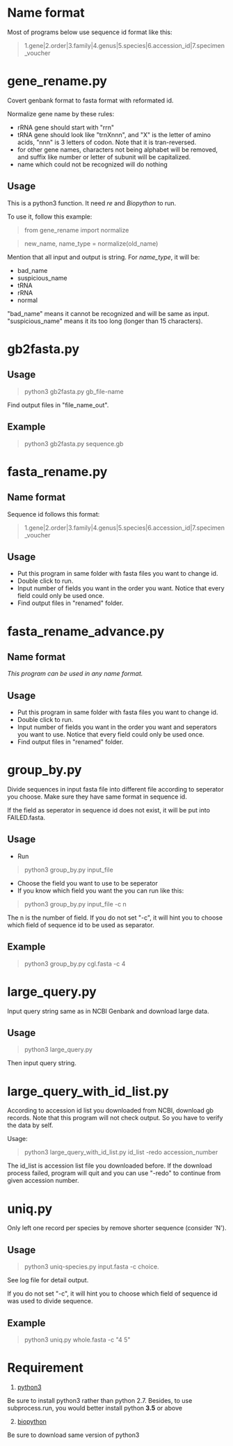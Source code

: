 # Name format

Most of programs below use sequence id format like this:

>  1.gene|2.order|3.family|4.genus|5.species|6.accession_id|7.specimen_voucher

# gene_rename.py

Covert genbank format to fasta format with reformated id.

Normalize gene name by these rules:

- rRNA gene should start with "rrn"
- tRNA gene should look like "trnXnnn", and "X" is the letter of amino acids,
  "nnn" is 3 letters of codon. Note that it is tran-reversed.
-  for other gene names, characters not being alphabet will be removed, and
   suffix like number or letter of subunit will be capitalized.
- name which could not be recognized will do nothing

## Usage

This is a python3 function. It need *re* and *Biopython* to run.

To use it, follow this example:

> from gene_rename import normalize

> new_name, name_type = normalize(old_name)

Mention that all input and output is string. For *name_type*, it will be:

* bad_name
* suspicious_name
* tRNA
* rRNA
* normal

"bad_name" means it cannot be recognized and will be same as input.
"suspicious_name" means it its too long (longer than 15 characters).

# gb2fasta.py

## Usage

> python3 gb2fasta.py gb_file-name

Find output files in "file_name_out".

## Example

> python3 gb2fasta.py sequence.gb

# fasta_rename.py

## Name format

Sequence id follows this format:

>  1.gene|2.order|3.family|4.genus|5.species|6.accession_id|7.specimen_voucher

## Usage

- Put this program in same folder with fasta files you want to change id. 
- Double click to run. 
-  Input number of fields you want in the order you want. Notice that every field could only be used once.
-  Find output files in "renamed" folder.

# fasta_rename_advance.py

## Name format

*This program can be used in any name format.*

## Usage

- Put this program in same folder with fasta files you want to change id. 
- Double click to run. 
-  Input number of fields you want in the order you want and seperators you want to use. Notice that every
field could only be used once.
-  Find output files in "renamed" folder.

# group_by.py

Divide sequences in input fasta file into different file according to
seperator you choose. Make sure they have same format in sequence id.

If the field as seperator in sequence id does not exist, it will be put into
FAILED.fasta.

## Usage

- Run
> python3 group_by.py input_file
- Choose the field you want to use to be seperator
- If you know which field you want the you can run like this:
> python3 group_by.py input_file -c n

The n is the number of field.
If you do not set "-c", it will hint you to choose which field of sequence id
to be used as separator.

## Example

> python3 group_by.py cgl.fasta -c 4

# large_query.py

Input query string same as in NCBI Genbank and download large data.

## Usage

> python3 large_query.py

Then input query string.

# large_query_with_id_list.py

According to accession id list you downloaded from NCBI, download gb records.
Note that this program will not check output. So you have to verify the data
by self.

Usage:

> python3 large_query_with_id_list.py id_list -redo accession_number

The id_list is accession list file you downloaded before. If the download
process failed, program will quit and you can use "-redo" to continue from
given accession number.

# uniq.py

Only left one record per species by remove shorter sequence (consider 'N').

## Usage

> python3 uniq-species.py input.fasta -c choice.

See log file for detail output.

If you do not set "-c", it will hint you to choose which field of sequence id
was used to divide sequence.

## Example

> python3 uniq.py whole.fasta -c "4 5"

# Requirement

1. [python3](https://www.python.org/downloads/)

Be sure to install python3 rather than python 2.7. Besides, to use subprocess.run, you would better install python **3.5** or above

2. [biopython](http://biopython.org/wiki/Download)
 
Be sure to download same version of python3
